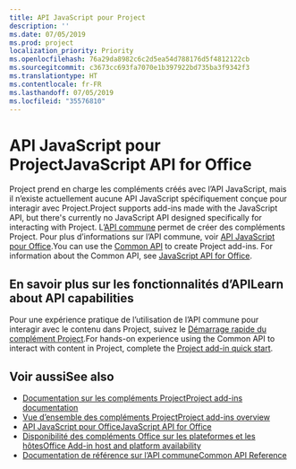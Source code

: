 ```yaml
---
title: API JavaScript pour Project
description: ''
ms.date: 07/05/2019
ms.prod: project
localization_priority: Priority
ms.openlocfilehash: 76a29da8982c6c2d5ea54d788176d5f4812122cb
ms.sourcegitcommit: c3673cc693fa7070e1b397922bd735ba3f9342f3
ms.translationtype: HT
ms.contentlocale: fr-FR
ms.lasthandoff: 07/05/2019
ms.locfileid: "35576810"
---
```

# <a name="javascript-api-for-project"></a><span data-ttu-id="25e7a-102">API JavaScript pour Project</span><span class="sxs-lookup"><span data-stu-id="25e7a-102">JavaScript API for Office</span></span>

<span data-ttu-id="25e7a-103">Project prend en charge les compléments créés avec l’API JavaScript, mais il n’existe actuellement aucune API JavaScript spécifiquement conçue pour interagir avec Project.</span><span class="sxs-lookup"><span data-stu-id="25e7a-103">Project supports add-ins made with the JavaScript API, but there's currently no JavaScript API designed specifically for interacting with Project.</span></span> <span data-ttu-id="25e7a-104">L’[API commune](/javascript/api/office) permet de créer des compléments Project. Pour plus d’informations sur l’API commune, voir [API JavaScript pour Office](../javascript-api-for-office.md).</span><span class="sxs-lookup"><span data-stu-id="25e7a-104">You can use the [Common API](/javascript/api/office) to create Project add-ins. For information about the Common API, see [JavaScript API for Office](../javascript-api-for-office.md).</span></span> 

## <a name="learn-about-api-capabilities"></a><span data-ttu-id="25e7a-105">En savoir plus sur les fonctionnalités d’API</span><span class="sxs-lookup"><span data-stu-id="25e7a-105">Learn about API capabilities</span></span>

<span data-ttu-id="25e7a-106">Pour une expérience pratique de l’utilisation de l’API commune pour interagir avec le contenu dans Project, suivez le [Démarrage rapide du complément Project](../../quickstarts/project-quickstart.md).</span><span class="sxs-lookup"><span data-stu-id="25e7a-106">For hands-on experience using the Common API to interact with content in Project, complete the [Project add-in quick start](../../quickstarts/project-quickstart.md).</span></span> 

## <a name="see-also"></a><span data-ttu-id="25e7a-107">Voir aussi</span><span class="sxs-lookup"><span data-stu-id="25e7a-107">See also</span></span>

- [<span data-ttu-id="25e7a-108">Documentation sur les compléments Project</span><span class="sxs-lookup"><span data-stu-id="25e7a-108">Project add-ins documentation</span></span>](../../project/index.md)
- [<span data-ttu-id="25e7a-109">Vue d’ensemble des compléments Project</span><span class="sxs-lookup"><span data-stu-id="25e7a-109">Project add-ins overview</span></span>](../../project/project-add-ins.md)
- [<span data-ttu-id="25e7a-110">API JavaScript pour Office</span><span class="sxs-lookup"><span data-stu-id="25e7a-110">JavaScript API for Office</span></span>](../javascript-api-for-office.md)
- [<span data-ttu-id="25e7a-111">Disponibilité des compléments Office sur les plateformes et les hôtes</span><span class="sxs-lookup"><span data-stu-id="25e7a-111">Office Add-in host and platform availability</span></span>](../../overview/office-add-in-availability.md)
- [<span data-ttu-id="25e7a-112">Documentation de référence sur l’API commune</span><span class="sxs-lookup"><span data-stu-id="25e7a-112">Common API Reference</span></span>](/javascript/api/office)